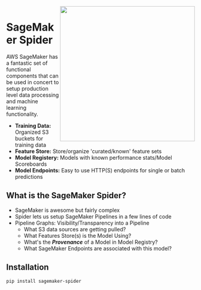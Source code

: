 <img align="right" style="padding:0px" src="docs/images/big_spider.png" width="360">

# SageMaker Spider
AWS SageMaker has a fantastic set of functional components that can be used in concert to setup production level data processing and machine learning functionality.

- **Training Data:** Organized S3 buckets for training data
- **Feature Store:** Store/organize 'curated/known' feature sets
- **Model Registery:** Models with known performance stats/Model Scoreboards
- **Model Endpoints:** Easy to use HTTP(S) endpoints for single or batch predictions


## What is the SageMaker Spider?
- SageMaker is awesome but fairly complex
- Spider lets us setup SageMaker Pipelines in a few lines of code
- Pipeline Graphs: Visibility/Transparency into a Pipeline
    - What S3 data sources are getting pulled?
    - What Features Store(s) is the Model Using?
    - What's the ***Provenance*** of a Model in Model Registry?
    - What SageMaker Endpoints are associated with this model?

    
## Installation
```
pip install sagemaker-spider
```
